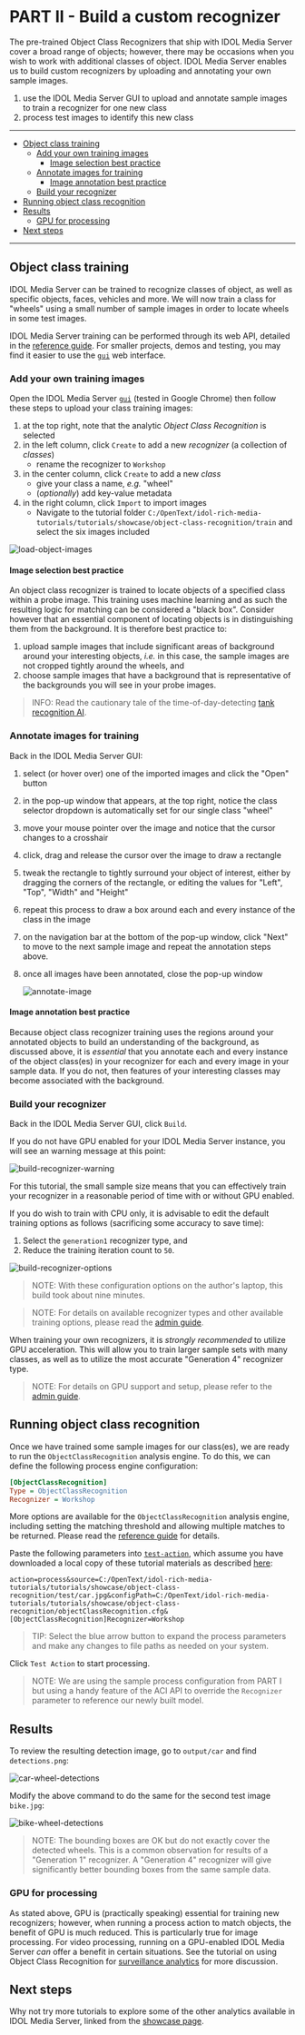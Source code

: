 # PART II - Build a custom recognizer

The pre-trained Object Class Recognizers that ship with IDOL Media Server cover a broad range of objects; however, there may be occasions when you wish to work with additional classes of object.  IDOL Media Server enables us to build custom recognizers by uploading and annotating your own sample images.

1. use the IDOL Media Server GUI to upload and annotate sample images to train a recognizer for one new class
1. process test images to identify this new class
<!-- 1. discuss sources of new training data, e.g. OpenImages -->
<!-- 1. use "snap-shotting" to optimize your own models -->

---

- [Object class training](#object-class-training)
  - [Add your own training images](#add-your-own-training-images)
    - [Image selection best practice](#image-selection-best-practice)
  - [Annotate images for training](#annotate-images-for-training)
    - [Image annotation best practice](#image-annotation-best-practice)
  - [Build your recognizer](#build-your-recognizer)
- [Running object class recognition](#running-object-class-recognition)
- [Results](#results)
  - [GPU for processing](#gpu-for-processing)
- [Next steps](#next-steps)

---

## Object class training

IDOL Media Server can be trained to recognize classes of object, as well as specific objects, faces, vehicles and more.  We will now train a class for "wheels" using a small number of sample images in order to locate wheels in some test images.

IDOL Media Server training can be performed through its web API, detailed in the [reference guide](https://www.microfocus.com/documentation/idol/IDOL_23_4/MediaServer_23.4_Documentation/Help/index.html#Actions/Training/_TrainingActions.htm).  For smaller projects, demos and testing, you may find it easier to use the [`gui`](http://localhost:14000/a=gui) web interface.

### Add your own training images

Open the IDOL Media Server [`gui`](http://localhost:14000/a=gui#/train/objectClassRec(tool:select)) (tested in Google Chrome) then follow these steps to upload your class training images:

1. at the top right, note that the analytic *Object Class Recognition* is selected
1. in the left column, click `Create` to add a new *recognizer* (a collection of *classes*)
    - rename the recognizer to `Workshop`
1. in the center column, click `Create` to add a new *class*
    - give your class a name, *e.g.* "wheel"
    - (*optionally*) add key-value metadata
1. in the right column, click `Import` to import images
    - Navigate to the tutorial folder `C:/OpenText/idol-rich-media-tutorials/tutorials/showcase/object-class-recognition/train` and select the six images included

![load-object-images](./figs/load-object-images.png)

#### Image selection best practice

An object class recognizer is trained to locate objects of a specified class within a probe image.  This training uses machine learning and as such the resulting logic for matching can be considered a "black box".  Consider however that an essential component of locating objects is in distinguishing them from the background.  It is therefore best practice to:

1. upload sample images that include significant areas of background around your interesting objects, *i.e.* in this case, the sample images are not cropped tightly around the wheels, and
1. choose sample images that have a background that is representative of the backgrounds you will see in your probe images.

> INFO: Read the cautionary tale of the time-of-day-detecting [tank recognition AI](https://gwern.net/tank).

### Annotate images for training

Back in the IDOL Media Server GUI:

1. select (or hover over) one of the imported images and click the "Open" button
1. in the pop-up window that appears, at the top right, notice the class selector dropdown is automatically set for our single class "wheel"
1. move your mouse pointer over the image and notice that the cursor changes to a crosshair
1. click, drag and release the cursor over the image to draw a rectangle
1. tweak the rectangle to tightly surround your object of interest, either by dragging the corners of the rectangle, or editing the values for "Left", "Top", "Width" and "Height"
1. repeat this process to draw a box around each and every instance of the class in the image
1. on the navigation bar at the bottom of the pop-up window, click "Next" to move to the next sample image and repeat the annotation steps above.
1. once all images have been annotated, close the pop-up window

    ![annotate-image](./figs/annotate-image.gif)

#### Image annotation best practice

Because object class recognizer training uses the regions around your annotated objects to build an understanding of the background, as discussed above, it is *essential* that you annotate each and every instance of the object class(es) in your recognizer for each and every image in your sample data.  If you do not, then features of your interesting classes may become associated with the background.

### Build your recognizer

Back in the IDOL Media Server GUI, click `Build`.

If you do not have GPU enabled for your IDOL Media Server instance, you will see an warning message at this point:

![build-recognizer-warning](./figs/build-recognizer-warning.png)

For this tutorial, the small sample size means that you can effectively train your recognizer in a reasonable period of time with or without GPU enabled.

If you do wish to train with CPU only, it is advisable to edit the default training options as follows (sacrificing some accuracy to save time):

1. Select the `generation1` recognizer type, and
2. Reduce the training iteration count to `50`.

![build-recognizer-options](./figs/build-recognizer-options.png)

> NOTE: With these configuration options on the author's laptop, this build took about nine minutes.

> NOTE: For details on available recognizer types and other available training options, please read the [admin guide](https://www.microfocus.com/documentation/idol/IDOL_23_4/MediaServer_23.4_Documentation/Help/Content/Operations/Analyze/ObjectClassRec_RecognizerTypes.htm).

When training your own recognizers, it is *strongly recommended* to utilize GPU acceleration.  This will allow you to train larger sample sets with many classes, as well as to utilize the most accurate "Generation 4" recognizer type.

> NOTE: For details on GPU support and setup, please refer to the [admin guide](https://www.microfocus.com/documentation/idol/IDOL_23_4/MediaServer_23.4_Documentation/Help/Content/Advanced/GPU.htm).

## Running object class recognition

Once we have trained some sample images for our class(es), we are ready to run the `ObjectClassRecognition` analysis engine.  To do this, we can define the following process engine configuration:

```ini
[ObjectClassRecognition]
Type = ObjectClassRecognition
Recognizer = Workshop
```

More options are available for the `ObjectClassRecognition` analysis engine, including setting the matching threshold and allowing multiple matches to be returned.  Please read the [reference guide](https://www.microfocus.com/documentation/idol/IDOL_23_4/MediaServer_23.4_Documentation/Help/Content/Configuration/Analysis/ObjectClass/_ObjectClass.htm) for details.

Paste the following parameters into [`test-action`](http://127.0.0.1:14000/a=admin#page/console/test-action), which assume you have downloaded a local copy of these tutorial materials as described [here](../../setup/SETUP.md#obtaining-tutorial-materials):

```url
action=process&source=C:/OpenText/idol-rich-media-tutorials/tutorials/showcase/object-class-recognition/test/car.jpg&configPath=C:/OpenText/idol-rich-media-tutorials/tutorials/showcase/object-class-recognition/objectClassRecognition.cfg&[ObjectClassRecognition]Recognizer=Workshop
```

> TIP: Select the blue arrow button to expand the process parameters and make any changes to file paths as needed on your system.

Click `Test Action` to start processing.

> NOTE: We are using the sample process configuration from PART I but using a handy feature of the ACI API to override the `Recognizer` parameter to reference our newly built model.

## Results

To review the resulting detection image, go to `output/car` and find `detections.png`:

![car-wheel-detections](./figs/car-wheel-detections.png)

Modify the above command to do the same for the second test image `bike.jpg`:

![bike-wheel-detections](./figs/bike-wheel-detections.png)

> NOTE: The bounding boxes are OK but do not exactly cover the detected wheels.  This is a common observation for results of a "Generation 1" recognizer.  A "Generation 4" recognizer will give significantly better bounding boxes from the same sample data.

### GPU for processing

As stated above, GPU is (practically speaking) essential for training new recognizers; however, when running a process action to match objects, the benefit of GPU is much reduced. This is particularly true for image processing. For video processing, running on a GPU-enabled IDOL Media Server *can* offer a benefit in certain situations.  See the tutorial on using Object Class Recognition for [surveillance analytics](../surveillance/README.md#optional-gpu-acceleration) for more discussion.

<!-- ### Train using stock images -->

<!-- A commonly used set of stock faces is available from [Labeled Faces in the Wild: A Database for Studying Face Recognition in Unconstrained Environment](http://vis-www.cs.umass.edu/lfw/lfw.pdf).

The images of three people from this database are included in these tutorial materials: David Bowie, Michael Jordan and Roger Federer.

Use the included [Python 3](https://www.python.org/downloads/) script to add them to IDOL Media Server:

```sh
python train-faces.py
```

![face-training](./figs/face-training.png) -->


<!-- ### Accuracy optimization -->

<!-- TODO: snapshotting -->

## Next steps

Why not try more tutorials to explore some of the other analytics available in IDOL Media Server, linked from the [showcase page](../README.md).
